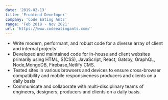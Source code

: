 ```yaml
---
date: '2019-02-13'
title: 'Frontend Developer'
company: 'Code Eating Ants'
range: 'Feb 2019 - Nov 2021'
url: 'https://www.codeeatingants.com/'
---
```


- Write modern, performant, and robust code for a diverse array of client and internal projects
- Developed and maintained code for in-house and client websites primarily using HTML, S(CSS), JavaScript, React, Gatsby, GraphQL, Node,MongoDB, Firebase,Netlify CMS.
- Tested sites in various browsers and devices to ensure cross-browser compatibility and mobile responsiveness producers and clients on a daily basis 
- Communicate and collaborate with multi-disciplinary teams of engineers, designers, producers and clients on a daily basis.